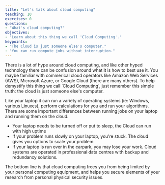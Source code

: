 ```yaml
---
title: "Let's talk about cloud computing"
teaching: 10
exercises: 0
questions:
- "What's cloud computing?"
objectives:
- "Learn about this thing we call 'Cloud Computing'."
keypoints:
- "The Cloud is just someone else's computer."
- "You can run compute jobs without interruption."
---
```


There is a lot of hype around cloud computing, and like other hyped technology there can be confusion around what it is how to best use it.  You maybe familiar with commerical cloud operators like Amazon Web Services (AWS), Microsoft Azure, or Google Cloud (there are many others).  To help demystify this thing we call 'Cloud Computing', just remember this simple truth: the cloud is just someone else's computer.

Like your laptop it can run a variety of operating systems (ie: Windows, various Linuxes),  perform calculations for you and run your algorithms.  There are some important differences between running jobs on your laptop and running them on the cloud.  

- Your laptop needs to be turned off or put to sleep, the Cloud can run with high uptime
- If your problem runs slowly on your laptop, you're stuck.  The cloud gives you options to scale your problem
- If your laptop is run over in the carpark, you may lose your work.  Cloud systems are operated in professional data centres with backup and redundancy solutions.

The bottom line is that cloud computing frees you from being limited by your personal computing equipment, and helps you secure elements of your research from personal physical security issues.
